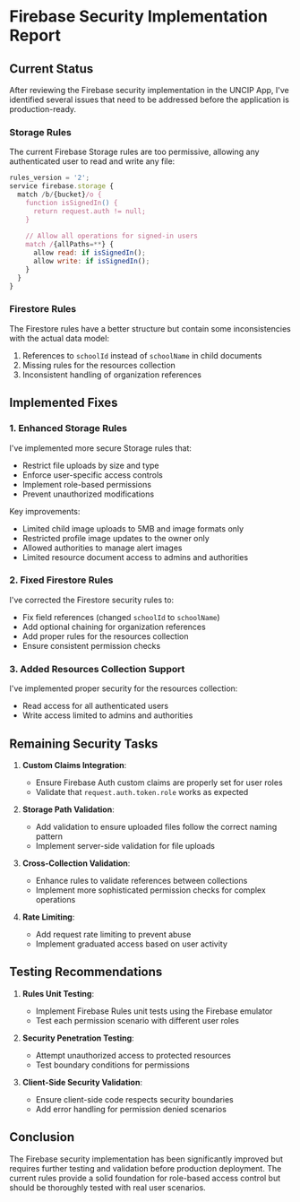 # Firebase Security Implementation Report

## Current Status

After reviewing the Firebase security implementation in the UNCIP App, I've identified several issues that need to be addressed before the application is production-ready.

### Storage Rules

The current Firebase Storage rules are too permissive, allowing any authenticated user to read and write any file:

```javascript
rules_version = '2';
service firebase.storage {
  match /b/{bucket}/o {
    function isSignedIn() {
      return request.auth != null;
    }
    
    // Allow all operations for signed-in users
    match /{allPaths=**} {
      allow read: if isSignedIn();
      allow write: if isSignedIn();
    }
  }
}
```

### Firestore Rules

The Firestore rules have a better structure but contain some inconsistencies with the actual data model:

1. References to `schoolId` instead of `schoolName` in child documents
2. Missing rules for the resources collection
3. Inconsistent handling of organization references

## Implemented Fixes

### 1. Enhanced Storage Rules

I've implemented more secure Storage rules that:

- Restrict file uploads by size and type
- Enforce user-specific access controls
- Implement role-based permissions
- Prevent unauthorized modifications

Key improvements:
- Limited child image uploads to 5MB and image formats only
- Restricted profile image updates to the owner only
- Allowed authorities to manage alert images
- Limited resource document access to admins and authorities

### 2. Fixed Firestore Rules

I've corrected the Firestore security rules to:

- Fix field references (changed `schoolId` to `schoolName`)
- Add optional chaining for organization references
- Add proper rules for the resources collection
- Ensure consistent permission checks

### 3. Added Resources Collection Support

I've implemented proper security for the resources collection:
- Read access for all authenticated users
- Write access limited to admins and authorities

## Remaining Security Tasks

1. **Custom Claims Integration**:
   - Ensure Firebase Auth custom claims are properly set for user roles
   - Validate that `request.auth.token.role` works as expected

2. **Storage Path Validation**:
   - Add validation to ensure uploaded files follow the correct naming pattern
   - Implement server-side validation for file uploads

3. **Cross-Collection Validation**:
   - Enhance rules to validate references between collections
   - Implement more sophisticated permission checks for complex operations

4. **Rate Limiting**:
   - Add request rate limiting to prevent abuse
   - Implement graduated access based on user activity

## Testing Recommendations

1. **Rules Unit Testing**:
   - Implement Firebase Rules unit tests using the Firebase emulator
   - Test each permission scenario with different user roles

2. **Security Penetration Testing**:
   - Attempt unauthorized access to protected resources
   - Test boundary conditions for permissions

3. **Client-Side Security Validation**:
   - Ensure client-side code respects security boundaries
   - Add error handling for permission denied scenarios

## Conclusion

The Firebase security implementation has been significantly improved but requires further testing and validation before production deployment. The current rules provide a solid foundation for role-based access control but should be thoroughly tested with real user scenarios.